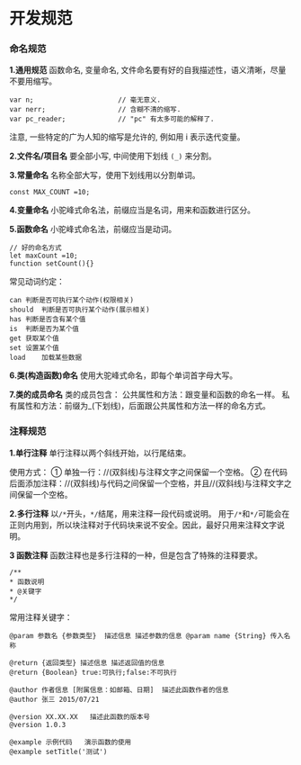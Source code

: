 开发规范
===================

###  命名规范

**1.通用规范**
函数命名, 变量命名, 文件命名要有好的自我描述性，语义清晰，尽量不要用缩写。
```
var n;                     // 毫无意义.
var nerr;                  // 含糊不清的缩写.
var pc_reader;             // "pc" 有太多可能的解释了.
```
注意, 一些特定的广为人知的缩写是允许的, 例如用 i 表示迭代变量。

**2.文件名/项目名**
要全部小写, 中间使用下划线 `(_)` 来分割。

**3.常量命名**
名称全部大写，使用下划线用以分割单词。
```
const MAX_COUNT =10;
```

**4.变量命名**
小驼峰式命名法，前缀应当是名词，用来和函数进行区分。

**5.函数命名**
小驼峰式命名法，前缀应当是动词。
```
// 好的命名方式
let maxCount =10;
function setCount(){}
```
常见动词约定：

```
can	判断是否可执行某个动作(权限相关)
should	判断是否可执行某个动作(展示相关)
has	判断是否含有某个值
is	判断是否为某个值
get	获取某个值
set	设置某个值
load	加载某些数据
```

**6.类(构造函数)命名**
使用大驼峰式命名，即每个单词首字母大写。

**7.类的成员命名**
类的成员包含：
公共属性和方法：跟变量和函数的命名一样。
私有属性和方法：前缀为_(下划线)，后面跟公共属性和方法一样的命名方式。

###  注释规范

**1.单行注释**
单行注释以两个斜线开始，以行尾结束。

使用方式：
① 单独一行：//(双斜线)与注释文字之间保留一个空格。
② 在代码后面添加注释：//(双斜线)与代码之间保留一个空格，并且//(双斜线)与注释文字之间保留一个空格。

**2.多行注释**
以`/*`开头，`*/`结尾，用来注释一段代码或说明。
用于`/*`和`*/`可能会在正则内用到，所以块注释对于代码块来说不安全。因此，最好只用来注释文字说明。

**3 函数注释**
函数注释也是多行注释的一种，但是包含了特殊的注释要求。
```
/**
* 函数说明 
* @关键字 
*/
```
常用注释关键字：
```
@param 参数名 {参数类型}  描述信息	描述参数的信息	@param name {String} 传入名称

@return {返回类型} 描述信息	描述返回值的信息
@return {Boolean} true:可执行;false:不可执行

@author 作者信息 [附属信息：如邮箱、日期]	描述此函数作者的信息	
@author 张三 2015/07/21 

@version XX.XX.XX	描述此函数的版本号	
@version 1.0.3

@example 示例代码	演示函数的使用	
@example setTitle('测试')
```